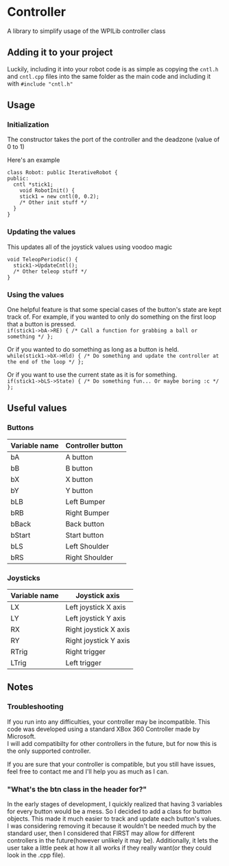 # Controller
A library to simplify usage of the WPILib controller class

## Adding it to your project 
Luckily, including it into your robot code is as simple as copying the `cntl.h` and `cntl.cpp` files into the same folder as the main code and including it with `#include "cntl.h"`

## Usage
### Initialization
The constructor takes the port of the controller and the deadzone (value of 0 to 1)  

Here's an example  
```
class Robot: public IterativeRobot {
public:
  cntl *stick1;
	void RobotInit() {
    stick1 = new cntl(0, 0.2);
    /* Other init stuff */
  }
}
```

### Updating the values
This updates all of the joystick values using voodoo magic  
```
void TeleopPeriodic() {
  stick1->UpdateCntl();
  /* Other teleop stuff */
}
```

### Using the values
One helpful feature is that some special cases of the button's state are kept track of.
For example, if you wanted to only do something on the first loop that a button is pressed.  
`if(stick1->bA->RE) { /* Call a function for grabbing a ball or something */ };`

Or if you wanted to do something as long as a button is held.  
`while(stick1->bX->Hld) { /* Do something and update the controller at the end of the loop */ };`

Or if you want to use the current state as it is for something.  
`if(stick1->bLS->State) { /* Do something fun... Or maybe boring :c */ };`

## Useful values
### Buttons
| Variable name | Controller button |
| --- | --- |
| bA | A button |
| bB | B button |
| bX | X button |
| bY | Y button |
| bLB | Left Bumper |
| bRB | Right Bumper |
| bBack | Back button |
| bStart | Start button |
| bLS | Left Shoulder |
| bRS | Right Shoulder |

### Joysticks
| Variable name | Joystick axis |
| --- | --- |
| LX | Left joystick X axis |
| LY | Left joystick Y axis |
| RX | Right joystick X axis |
| RY | Right joystick Y axis |
| RTrig | Right trigger |
| LTrig | Left trigger |

## Notes
### Troubleshooting
If you run into any difficulties, your controller may be incompatible. This code was developed using a standard XBox 360 Controller made by Microsoft.  
I will add compatibilty for other controllers in the future, but for now this is the only supported controller.  

If you are sure that your controller is compatible, but you still have issues, feel free to contact me and I'll help you as much as I can.  

### "What's the btn class in the header for?"
In the early stages of development, I quickly realized that having 3 variables for every button would be a mess. So I decided to add a class for button objects. This made it much easier to track and update each button's values.  
I was considering removing it because it wouldn't be needed much by the standard user, then I considered that FIRST may allow for different controllers in the future(however unlikely it may be). Additionally, it lets the user take a little peek at how it all works if they really want(or they could look in the .cpp file).
